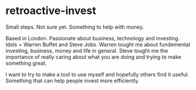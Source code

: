 # retroactive-invest
Small steps. Not sure yet. Something to help with money.

Based in London. Passionate about business, technology and investing. Idols =  Warren Buffet and Steve Jobs. Warren tought me about fundemental investing, business, money and life in general. Steve tought me the importance of really caring about what you are doing and trying to make something great.

I want to try to make a tool to use myself and hopefully others find it useful. Something that can help people invest more efficiently.
